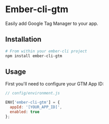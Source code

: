 # Ember-cli-gtm

Easily add Google Tag Manager to your app.

## Installation

```bash
# From within your ember-cli project
npm install ember-cli-gtm
```

## Usage

First you'll need to configure your GTM App ID:

```javascript
// config/environment.js

ENV['ember-cli-gtm'] = {
  appId: '[YOUR_APP_ID]',
  enabled: true
};
```

